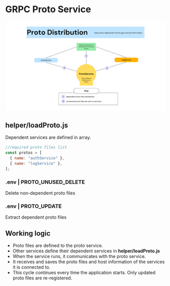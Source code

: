 # GRPC Proto Service
![ScreenShot](/.assets/proto-service.png)


## helper/loadProto.js
Dependent services are defined in array.

```js
//required proto files list
const protos = [
  { name: "authService" },
  { name: "logService" },
];
```

### .env | PROTO_UNUSED_DELETE
Delete non-dependent proto files

### .env | PROTO_UPDATE
Extract dependent proto files

## Working logic

- Proto files are defined to the proto service.
- Other services define their dependent services in **helper/loadProto.js**
- When the service runs, it communicates with the proto service.
- It receives and saves the proto files and host information of the services it is connected to.
- This cycle continues every time the application starts. Only updated proto files are re-registered. 